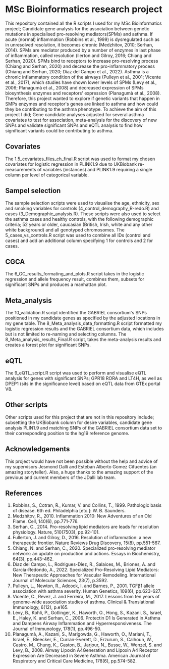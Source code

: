 # MSc Bioinformatics research project 
This repository contained all the R scripts I used for my MSc Bioinformatics project; Candidate gene analysis for the association between genetic mutations in specialised pro-resolving mediators(SPMs) and asthma. If acute (normal) inflammation (Robbins et al., 1999) is dysregulated such as in unresolved resolution, it becomes chronic (Medzhitov, 2010; Serhan, 2014). SPMs are mediator  produced  by a number of enzymes in last phase of inflammation, called resolution (llerton and Gilroy, 2016; Chiang and Serhan, 2020). SPMs bind to receptors to increase pro-resolving process (Chiang and Serhan, 2020) and decrease the pro-inflammatory process (Chiang and Serhan, 2020; Díaz del Campo et al., 2022). Asthma is a chronic inflammatory condition of the airways (Pulleyn et al., 2001; Vicente et al., 2017), which  studies have shown lower levels of SPMs (Levy et al., 2006; Planagumà et al., 2008) and decreased expression of SPMs biosynthesis enzymes and receptors' expression (Planagumà et al., 2008). Therefore, this project wanted to explore if genetic variants that happen in SMPs enzymes and receptor's genes are linked to asthma and how could they be contributing to the asthma phenotype. To achieve the aim of this project I did; Gene candidate analyses adjusted for several asthma covariates to test for association, meta-analysis for the discovery of new SNPs and validate significant SNPs and eQTL analysis to find how significant variants could be contributing to asthma.


## Covariates
The 1.5_covariates_files_ch_final.R script was used to format my chosen covariates for logistic regression in PLINK1.9 due to  UKBiobank re-measurements of variables (instances) and PLINK1.9 requiring a single column per level of categorical variable.


## Sampel selection 
The sample selection scripts were used to visualise the age, ethnicity, sex and smoking variables for controls (4_control_demography_R-redo.R) and cases (3_Demographic_analysis.R). These scripts were also used to select the asthma cases and healthy controls, with the following demographic criteria; 52 years or older, caucasian (British, Irish, white and any other white background) and all genotyped chromosomes. The 5_cases_vs_controls.R  script was used to combine all IDs (control and cases) and add an additional column specifying 1 for controls and 2 for cases.


## CGCA
The 6_GC_results_formating_and_plots.R script takes in the logistic regression and allele frequency result, combines them, subsets for significant SNPs and produces a manhattan plot.

## Meta_analysis 
The 10_validation.R script identified the GABRIEL consortium's SNPs positioned in my candidate genes as specified by the adjusted locations in my gene table. The 8_Meta_analysis_data_formatting.R script formatted my logistic regression results and the GABRIEL consortium data, which includes but is not limited to re-naming and selecting columns. The 8_Meta_analysis_results_Final.R script, takes the meta-analysis results and creates a forest plot for significant SNPs.


## eQTL
The 9_eQTL_script.R script was used to perform and visualise eQTL analysis for genes with significant SNPs; GPR18 RORA and LT4H, as well as DPEP1 (sits in the significance level) based on eQTL data from GTEx portal V8.  


## Other scripts 
Other scripts used for this project that are not in this repository include; subsetting the UKBiobank column for desire variables, candidate gene analysis PLIN1.9 and matching SNPs of the GABRIEL consortium data set to their corresponding position to the hg19 reference genome.

## Acknowledgements
This project would have not been possible without the help and advice of my supervisors Jesmond Dalli and  Esteban Alberto Gomez Cifuentes (an amazing storyteller). Also, a huge thanks to the amazing support of the previous and current members of the JDalli lab team.


## References 
1. Robbins, S., Cotran, R., Kumar, V. and Collins, T., 1999. Pathologic basis of disease. 6th ed. Philadelphia [etc.]: W. B. Saunders.
2. Medzhitov, R., 2010. Inflammation 2010: New Adventures of an Old Flame. Cell, 140(6), pp.771-776.
3. Serhan, C., 2014. Pro-resolving lipid mediators are leads for resolution physiology. Nature, 510(7503), pp.92-101.
4. Fullerton, J. and Gilroy, D., 2016. Resolution of inflammation: a new therapeutic frontier. Nature Reviews Drug Discovery, 15(8), pp.551-567.
5. Chiang, N. and Serhan, C., 2020. Specialized pro-resolving mediator network: an update on production and actions. Essays in Biochemistry, 64(3), pp.443-462.
6.	Díaz del Campo, L., Rodrigues-Díez, R., Salaices, M., Briones, A. and García-Redondo, A., 2022. Specialized Pro-Resolving Lipid Mediators: New Therapeutic Approaches for Vascular Remodeling. International Journal of Molecular Sciences, 23(7), p.3592.
7. Pulleyn, L., Newton, R., Adcock, I. and Barnes, P., 2001. TGFβ1 allele association with asthma severity. Human Genetics, 109(6), pp.623-627.
8. Vicente, C., Revez, J. and Ferreira, M., 2017. Lessons from ten years of genome-wide association studies of asthma. Clinical &amp; Translational Immunology, 6(12), p.e165.
9.	Levy, B., Kohli, P., Gotlinger, K., Haworth, O., Hong, S., Kazani, S., Israel, E., Haley, K. and Serhan, C., 2006. Protectin D1 Is Generated in Asthma and Dampens Airway Inflammation and Hyperresponsiveness. The Journal of Immunology, 178(1), pp.496-50.
10.	Planagumà, A., Kazani, S., Marigowda, G., Haworth, O., Mariani, T., Israel, E., Bleecker, E., Curran-Everett, D., Erzurum, S., Calhoun, W., Castro, M., Chung, K., Gaston, B., Jarjour, N., Busse, W., Wenzel, S. and Levy, B., 2008. Airway Lipoxin A4Generation and Lipoxin A4 Receptor Expression Are Decreased in Severe Asthma. American Journal of Respiratory and Critical Care Medicine, 178(6), pp.574-582.
